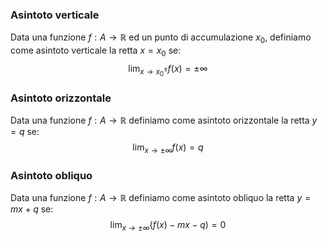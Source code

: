 ### Asintoto verticale
Data una funzione $f: A \to \mathbb{R}$ ed un punto di accumulazione $x_0$, definiamo come asintoto verticale la retta $x=x_0$ se:
$$\lim_{x\to x_0^\pm}f(x)=\pm \infty$$
### Asintoto orizzontale
Data una funzione $f: A \to \mathbb{R}$ definiamo come asintoto orizzontale la retta $y=q$ se:
$$\lim_{x\to\pm\infty}f(x)=q$$
### Asintoto obliquo
Data una funzione $f: A \to \mathbb{R}$ definiamo come asintoto obliquo la retta $y=mx+q$ se:
$$\lim_{x\to\pm\infty}(f(x)-mx-q)=0$$
